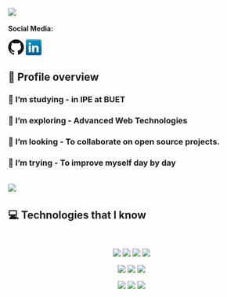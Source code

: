<img src="https://i.ibb.co/nDw2Wb6/cover.png" />

**Social Media:**

[![GitHub](icons/github.png)](https://github.com/INDR0802)
[![LinkedIn](icons/linkedin.png)](https://www.linkedin.com/in/indrajit-ipe-buet)

## :eyes: Profile overview

### 🔭 I’m studying - in IPE at BUET 
### 🌱 I’m exploring - Advanced Web Technologies 
### 👯 I’m looking - To collaborate on open source projects. 
### 🤔 I’m trying - To improve myself day by day

<br><img src="https://github-readme-stats.vercel.app/api/top-langs/?username=INDR0802&layout=compact&count_private=true&theme=gruvbox" /></br>

## :computer: Technologies that I know

<br>
<p align="center">
<img src="https://github.com/mir-hussain/mir-hussain/blob/main/images/icons/HTML.png"/>
<img src="https://github.com/mir-hussain/mir-hussain/blob/main/images/icons/css.png"/>
<img src="https://github.com/mir-hussain/mir-hussain/blob/main/images/icons/JavaScript.png"/>
<img src="https://github.com/mir-hussain/mir-hussain/blob/main/images/icons/python.png"/>
</p>
<p align="center">
<img src="https://github.com/mir-hussain/mir-hussain/blob/main/images/icons/react.png"/>
<img src="https://github.com/mir-hussain/mir-hussain/blob/main/images/icons/tailwind.png"/>
<img src="https://github.com/mir-hussain/mir-hussain/blob/main/images/icons/firebase.png"/>
</p>
<p align="center">
<img src="https://github.com/mir-hussain/mir-hussain/blob/main/images/icons/node.png"/>
<img src="https://github.com/mir-hussain/mir-hussain/blob/main/images/icons/express.png"/>
<img src="https://github.com/mir-hussain/mir-hussain/blob/main/images/icons/mongo.png"/>
</p><br/>
